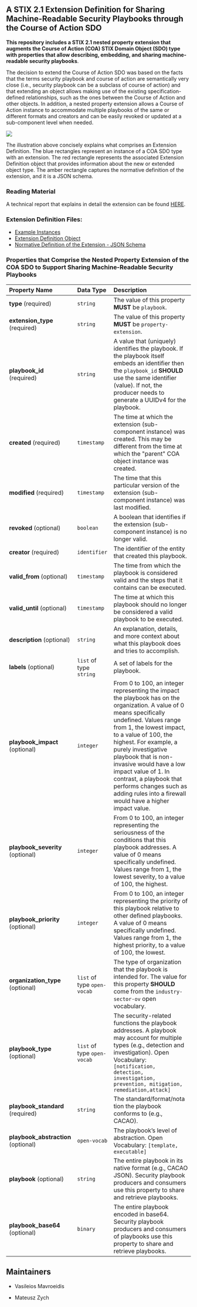 ## A STIX 2.1 Extension Definition for Sharing Machine-Readable Security Playbooks through the Course of Action SDO

**This repository includes a STIX 2.1 nested property extension that augments the Course of Action (COA) STIX Domain Object (SDO) type with properties that allow describing, embedding, and sharing machine-readable security playbooks**. 

The decision to extend the Course of Action SDO was based on the facts that the terms security playbook and course of action are semantically very close (i.e., security playbook can be a subclass of course of action) and that extending an object allows making use of the existing specification-defined relationships, such as the ones between the Course of Action and other objects. In addition, a nested property extension allows a Course of Action instance to accommodate multiple playbooks of the same or different formats and creators and can be easily revoked or updated at a sub-component level when needed.


![](https://github.com/fovea-research/stix2.1-coa-playbook-extension/blob/main/images/STIX2.1-nested-property-extension.jpg)

The illustration above concisely explains what comprises an Extension Definition. The blue rectangles represent an instance of a COA SDO type with an extension. The red rectangle represents the associated Extension Definition object that provides information about the new or extended object type. The amber rectangle captures the normative definition of the extension, and it is a JSON schema.

### Reading Material

A technical report that explains in detail the extension can be found [HERE](https://docs.google.com/document/d/1KzEgviVLolA6Yt7YWfAv9f6TSMD33WgSo-US3YSHtyc/edit?usp=sharing).

### Extension Definition Files:
- [Example Instances](https://github.com/fovea-research/stix2.1-coa-playbook-extension/tree/main/examples)
- [Extension Definition Object](https://github.com/fovea-research/stix2.1-coa-playbook-extension/tree/main/extension-definition)
- [Normative Definition of the Extension - JSON Schema](https://github.com/fovea-research/stix2.1-coa-playbook-extension/tree/main/schema)

### Properties that Comprise the Nested Property Extension of the COA SDO to Support Sharing Machine-Readable Security Playbooks
| Property Name | Data Type | Description |
| :--- | :--- |:--- |
| **type** (required)| `string` | The value of this property **MUST** be `playbook`. |
| **extension_type** (required) | `string` | The value of this property **MUST** be `property-extension`. |
| **playbook_id** (required)| `string` | A value that (uniquely) identifies the playbook. If the playbook itself embeds an identifier then the `playbook_id` **SHOULD** use the same identifier (value). If not, the producer needs to generate a UUIDv4 for the playbook. |
| **created** (required)| `timestamp` | The time at which the extension (sub-component instance) was created. This may be different from the time at which the "parent" COA object instance was created. |
| **modified** (required)| `timestamp` | The time that this particular version of the extension (sub-component instance) was last modified. |
| **revoked** (optional)| `boolean` | A boolean that identifies if the extension (sub-component instance) is no longer valid. |
| **creator** (required)| `identifier` | The identifier of the entity that created this playbook. |
| **valid_from** (optional)| `timestamp` | The time from which the playbook is considered valid and the steps that it contains can be executed. |
| **valid_until** (optional)| `timestamp` | The time at which this playbook should no longer be considered a valid playbook to be executed. |
| **description** (optional)| `string` | An explanation, details, and more context about what this playbook does and tries to accomplish. |
| **labels** (optional)| `list` of type `string` | A set of labels for the playbook. |
| **playbook_impact** (optional)| `integer` | From 0 to 100, an integer representing the impact the playbook has on the organization. A value of 0 means specifically undefined. Values range from 1, the lowest impact, to a value of 100, the highest. For example, a purely investigative playbook that is non-invasive would have a low impact value of 1. In contrast, a playbook that performs changes such as adding rules into a firewall would have a higher impact value. |
| **playbook_severity** (optional)| `integer` | From 0 to 100, an integer representing the seriousness of the conditions that this playbook addresses. A value of 0 means specifically undefined. Values range from 1, the lowest severity, to a value of 100, the highest. |
| **playbook_priority** (optional)| `integer` | From 0 to 100, an integer representing the priority of this playbook relative to other defined playbooks. A value of 0 means specifically undefined. Values range from 1, the highest priority, to a value of 100, the lowest. |
| **organization_type** (optional)| `list` of type `open-vocab` | The type of organization that the playbook is intended for. The value for this property **SHOULD** come from the `industry-sector-ov` open vocabulary.|
| **playbook_type** (optional)| `list` of type `open-vocab` | The security-related functions the playbook addresses. A playbook may account for multiple types (e.g., detection and investigation). Open Vocabulary: `[notification, detection, investigation, prevention, mitigation, remediation,attack]` |
| **playbook_standard** (required)| `string` | The standard/format/nota tion the playbook conforms to (e.g., CACAO). |
| **playbook_abstraction** (optional)| `open-vocab` | The playbook’s level of abstraction. Open Vocabulary: `[template, executable]` |
| **playbook** (optional)| `string` | The entire playbook in its native format (e.g., CACAO JSON). Security playbook producers and consumers use this property to share and retrieve playbooks. |
| **playbook_base64** (optional)| `binary` | The entire playbook encoded in base64. Security playbook producers and consumers of playbooks use this property to share and retrieve playbooks.



## Maintainers
- Vasileios Mavroeidis

- Mateusz Zych
